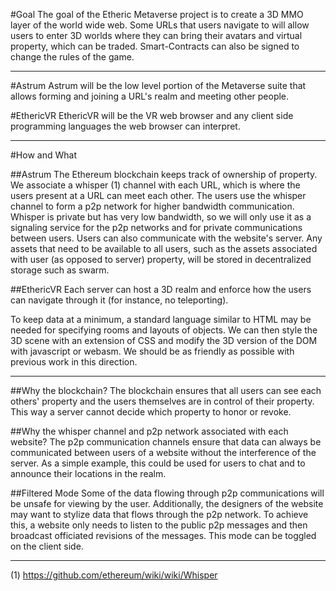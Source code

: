 #Goal
The goal of the Etheric Metaverse project is to create a 3D MMO layer of the world wide web.  Some URLs that users navigate to will allow users to enter 3D worlds where they can bring their avatars and virtual property, which can be traded.  Smart-Contracts can also be signed to change the rules of the game.

---

#Astrum
Astrum will be the low level portion of the Metaverse suite that allows forming and joining a URL's realm and meeting other people.

#EthericVR
EthericVR will be the VR web browser and any client side programming languages the web browser can interpret.

---

#How and What

##Astrum
The Ethereum blockchain keeps track of ownership of property.  We associate a whisper (1) channel with each URL, which is where the users present at a URL can meet each other.  The users use the whisper channel to form a p2p network for higher bandwidth communication.  Whisper is private but has very low bandwidth, so we will only use it as a signaling service for the p2p networks and for private communications between users.  Users can also communicate with the website's server.  Any assets that need to be available to all users, such as the assets associated with user (as opposed to server) property, will be stored in decentralized storage such as swarm.

##EthericVR
Each server can host a 3D realm and enforce how the users can navigate through it (for instance, no teleporting).

To keep data at a minimum, a standard language similar to HTML may be needed for specifying rooms and layouts of objects.  We can then style the 3D scene with an extension of CSS and modify the 3D version of the DOM with javascript or webasm.  We should be as friendly as possible with previous work in this direction.

---

##Why the blockchain?
The blockchain ensures that all users can see each others' property and the users themselves are in control of their property.  This way a server cannot decide which property to honor or revoke.

##Why the whisper channel and p2p network associated with each website?
The p2p communication channels ensure that data can always be communicated between users of a website without the interference of the server.  As a simple example, this could be used for users to chat and to announce their locations in the realm.

##Filtered Mode
Some of the data flowing through p2p communications will be unsafe for viewing by the user.  Additionally, the designers of the website may want to stylize data that flows through the p2p network.  To achieve this, a website only needs to listen to the public p2p messages and then broadcast officiated revisions of the messages.  This mode can be toggled on the client side.

---

(1) https://github.com/ethereum/wiki/wiki/Whisper
